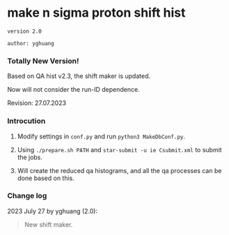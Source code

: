 # make n sigma proton shift hist

`version 2.0`

`author: yghuang`

### Totally New Version!

Based on QA hist v2.3, the shift maker is updated.

Now will not consider the run-ID dependence.

Revision: 27.07.2023

### Introcution

1. Modify settings in `conf.py` and run `python3 MakeDbConf.py`.

2. Using `./prepare.sh PATH` and `star-submit -u ie Csubmit.xml` to submit the jobs.

3. Will create the reduced qa histograms, and all the qa processes can be done based on this. 

### Change log

2023 July 27 by yghuang (2.0):

> New shift maker.

